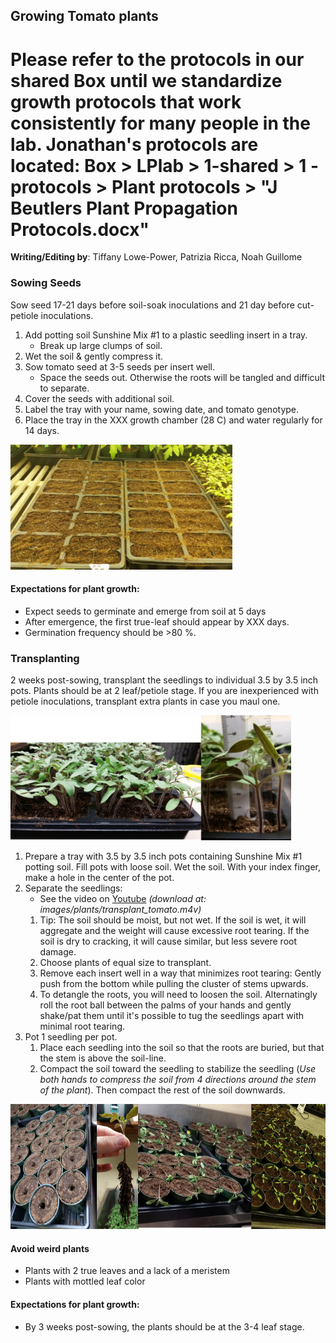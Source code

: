 ## Growing Tomato plants

# Please refer to the protocols in our shared Box until we standardize growth protocols that work consistently for many people in the lab.  Jonathan's protocols are located: Box > LPlab > 1-shared > 1 - protocols > Plant protocols > "J Beutlers Plant Propagation Protocols.docx"

**Writing/Editing by**: Tiffany Lowe-Power, Patrizia Ricca, Noah Guillome

### Sowing Seeds
Sow seed 17-21 days before soil-soak inoculations and 21 day before cut-petiole inoculations. 
1. Add potting soil Sunshine Mix #1 to a plastic seedling insert in a tray.
    * Break up large clumps of soil.
1. Wet the soil & gently compress it. 
1. Sow tomato seed at 3-5 seeds per insert well. 
    * Space the seeds out. Otherwise the roots will be tangled and difficult to separate. 
1. Cover the seeds with additional soil. 
1. Label the tray with your name, sowing date, and tomato genotype.
1. Place the tray in the XXX growth chamber (28 C) and water regularly for 14 days. 

<img src="images/plants/tomato_seed_sown.jpg" height="200">

#### Expectations for plant growth:
* Expect seeds to germinate and emerge from soil at 5 days
* After emergence, the first true-leaf should appear by XXX days. 
* Germination frequency should be >80 %. 

### Transplanting
2 weeks post-sowing, transplant the seedlings to individual 3.5 by 3.5 inch pots. 
Plants should be at 2 leaf/petiole stage.
If you are inexperienced with petiole inoculations, transplant extra plants in case you maul one. 

<img src="images/plants/tomato_seedlings_14d.png" height="200">

1. Prepare a tray with 3.5 by 3.5 inch pots containing Sunshine Mix #1 potting soil. 
Fill pots with loose soil. 
Wet the soil. 
With your index finger, make a hole in the center of the pot. 
1. Separate the seedlings:
    * See the video on [Youtube](https://youtu.be/OHwhlRWz0SI) *(download at: images/plants/transplant_tomato.m4v)*
    1. Tip: The soil should be moist, but not wet. If the soil is wet, it will aggregate and the weight will cause excessive root tearing. If the soil is dry to cracking, it will cause similar, but less severe root damage.
    1. Choose plants of equal size to transplant. 
    1. Remove each insert well in a way that minimizes root tearing: Gently push from the bottom while pulling the cluster of stems upwards. 
    1. To detangle the roots, you will need to loosen the soil. Alternatingly roll the root ball between the palms of your hands and gently shake/pat them until it's possible to tug the seedlings apart with minimal root tearing. 
1. Pot 1 seedling per pot. 
    1. Place each seedling into the soil so that the roots are buried, but that the stem is above the soil-line.
    1. Compact the soil toward the seedling to stabilize the seedling (*Use both hands to compress the soil from 4 directions around the stem of the plant*). Then compact the rest of the soil downwards.

<img src="images/plants/tomato_transplant_montage.png" height="200">

#### Avoid weird plants
* Plants with 2 true leaves and a lack of a meristem
* Plants with mottled leaf color

#### Expectations for plant growth:
* By 3 weeks post-sowing, the plants should be at the 3-4 leaf stage. 
